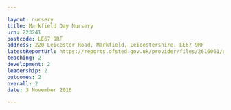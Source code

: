 ```yaml
---

layout: nursery
title: Markfield Day Nursery
urn: 223241
postcode: LE67 9RF
address: 220 Leicester Road, Markfield, Leicestershire, LE67 9RF
latestReportUrl: https://reports.ofsted.gov.uk/provider/files/2616061/urn/223241.pdf
teaching: 2
development: 2
leadership: 2
outcomes: 2
overall: 2
date: 3 November 2016

---
```

